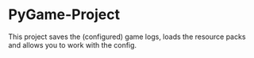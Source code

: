 # PyGame-Project
This project saves the (configured) game logs, loads the resource packs and allows you to work with the config.
